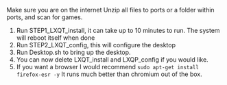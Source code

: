 Make sure you are on the internet
Unzip all files to ports or a folder within ports, and scan for games.
1. Run STEP1_LXQT_install, it can take up to 10 minutes to run. The system will reboot itself when done
2. Run STEP2_LXQT_config, this will configure the desktop
3. Run Desktop.sh to bring up the desktop.
4. You can now delete LXQT_install and LXQP_config if you would like.
5. If you want a browser I would recommend ```sudo apt-get install firefox-esr -y``` It runs much better than chromium out of the box.
